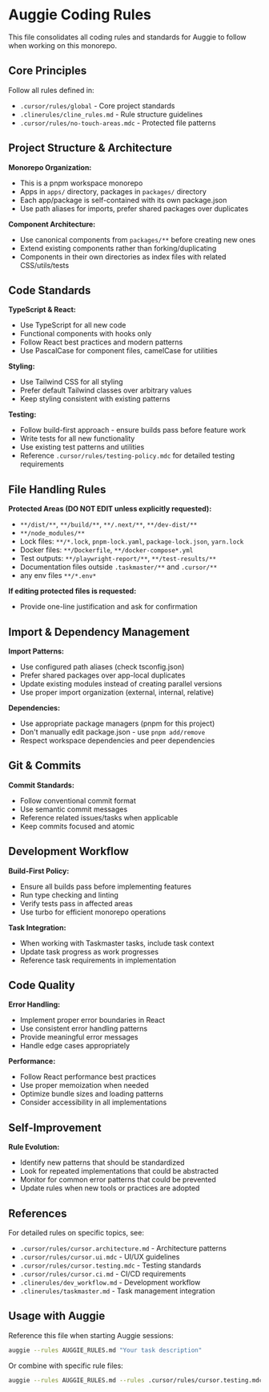 # Auggie Coding Rules

This file consolidates all coding rules and standards for Auggie to follow when working on this monorepo.

## Core Principles

Follow all rules defined in:
- `.cursor/rules/global` - Core project standards
- `.clinerules/cline_rules.md` - Rule structure guidelines
- `.cursor/rules/no-touch-areas.mdc` - Protected file patterns

## Project Structure & Architecture

**Monorepo Organization:**
- This is a pnpm workspace monorepo
- Apps in `apps/` directory, packages in `packages/` directory
- Each app/package is self-contained with its own package.json
- Use path aliases for imports, prefer shared packages over duplicates

**Component Architecture:**
- Use canonical components from `packages/**` before creating new ones
- Extend existing components rather than forking/duplicating
- Components in their own directories as index files with related CSS/utils/tests

## Code Standards

**TypeScript & React:**
- Use TypeScript for all new code
- Functional components with hooks only
- Follow React best practices and modern patterns
- Use PascalCase for component files, camelCase for utilities

**Styling:**
- Use Tailwind CSS for all styling
- Prefer default Tailwind classes over arbitrary values
- Keep styling consistent with existing patterns

**Testing:**
- Follow build-first approach - ensure builds pass before feature work
- Write tests for all new functionality
- Use existing test patterns and utilities
- Reference `.cursor/rules/testing-policy.mdc` for detailed testing requirements

## File Handling Rules

**Protected Areas (DO NOT EDIT unless explicitly requested):**
- `**/dist/**`, `**/build/**`, `**/.next/**`, `**/dev-dist/**`
- `**/node_modules/**`
- Lock files: `**/*.lock`, `pnpm-lock.yaml`, `package-lock.json`, `yarn.lock`
- Docker files: `**/Dockerfile`, `**/docker-compose*.yml`
- Test outputs: `**/playwright-report/**`, `**/test-results/**`
- Documentation files outside `.taskmaster/**` and `.cursor/**`
- any env files `**/*.env*`

**If editing protected files is requested:**
- Provide one-line justification and ask for confirmation

## Import & Dependency Management

**Import Patterns:**
- Use configured path aliases (check tsconfig.json)
- Prefer shared packages over app-local duplicates
- Update existing modules instead of creating parallel versions
- Use proper import organization (external, internal, relative)

**Dependencies:**
- Use appropriate package managers (pnpm for this project)
- Don't manually edit package.json - use `pnpm add/remove`
- Respect workspace dependencies and peer dependencies

## Git & Commits

**Commit Standards:**
- Follow conventional commit format
- Use semantic commit messages
- Reference related issues/tasks when applicable
- Keep commits focused and atomic

## Development Workflow

**Build-First Policy:**
- Ensure all builds pass before implementing features
- Run type checking and linting
- Verify tests pass in affected areas
- Use turbo for efficient monorepo operations

**Task Integration:**
- When working with Taskmaster tasks, include task context
- Update task progress as work progresses
- Reference task requirements in implementation

## Code Quality

**Error Handling:**
- Implement proper error boundaries in React
- Use consistent error handling patterns
- Provide meaningful error messages
- Handle edge cases appropriately

**Performance:**
- Follow React performance best practices
- Use proper memoization when needed
- Optimize bundle sizes and loading patterns
- Consider accessibility in all implementations

## Self-Improvement

**Rule Evolution:**
- Identify new patterns that should be standardized
- Look for repeated implementations that could be abstracted
- Monitor for common error patterns that could be prevented
- Update rules when new tools or practices are adopted

## References

For detailed rules on specific topics, see:
- `.cursor/rules/cursor.architecture.md` - Architecture patterns
- `.cursor/rules/cursor.ui.mdc` - UI/UX guidelines  
- `.cursor/rules/cursor.testing.mdc` - Testing standards
- `.cursor/rules/cursor.ci.md` - CI/CD requirements
- `.clinerules/dev_workflow.md` - Development workflow
- `.clinerules/taskmaster.md` - Task management integration

## Usage with Auggie

Reference this file when starting Auggie sessions:
```bash
auggie --rules AUGGIE_RULES.md "Your task description"
```

Or combine with specific rule files:
```bash
auggie --rules AUGGIE_RULES.md --rules .cursor/rules/cursor.testing.mdc "Implement tests for new feature"
```
